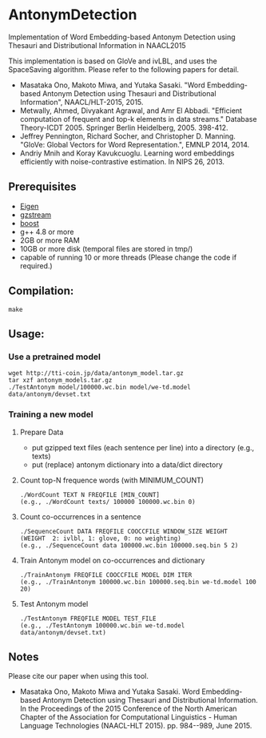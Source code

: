 # AntonymDetection
Implementation of Word Embedding-based Antonym Detection using Thesauri and Distributional Information in NAACL2015

This implementation is based on GloVe and ivLBL, and uses the SpaceSaving algorithm.  Please refer to the following papers for detail.
* Masataka Ono, Makoto Miwa, and Yutaka Sasaki. "Word Embedding-based Antonym Detection using Thesauri and Distributional Information", NAACL/HLT-2015, 2015.
* Metwally, Ahmed, Divyakant Agrawal, and Amr El Abbadi. "Efficient computation of frequent and top-k elements in data streams." Database Theory-ICDT 2005. Springer Berlin Heidelberg, 2005. 398-412.
* Jeffrey Pennington, Richard Socher, and Christopher D. Manning. "GloVe: Global Vectors for Word Representation.", EMNLP 2014, 2014.
* Andriy Mnih and Koray Kavukcuoglu. Learning word embeddings efficiently with noise-contrastive estimation. In NIPS 26, 2013.

## Prerequisites
* [Eigen](http://eigen.tuxfamily.org/)
* [gzstream](http://www.cs.unc.edu/Research/compgeom/gzstream/)
* [boost](http://www.boost.org/)
* g++ 4.8 or more
* 2GB or more RAM 
* 10GB or more disk (temporal files are stored in tmp/)
* capable of running 10 or more threads (Please change the code if required.)

## Compilation:

`make`

## Usage:

### Use a pretrained model

```
wget http://tti-coin.jp/data/antonym_model.tar.gz
tar xzf antonym_models.tar.gz
./TestAntonym model/100000.wc.bin model/we-td.model data/antonym/devset.txt
```

### Training a new model

1. Prepare Data
   * put gzipped text files (each sentence per line) into a directory (e.g., texts)
   * put (replace) antonym dictionary into a data/dict directory
2. Count top-N frequence words (with MINIMUM_COUNT) 
   
   ```
   ./WordCount TEXT N FREQFILE [MIN_COUNT]
   (e.g., ./WordCount texts/ 100000 100000.wc.bin 0)
   ```
   
3. Count co-occurrences in a sentence 
   
   ```
   ./SequenceCount DATA FREQFILE COOCCFILE WINDOW_SIZE WEIGHT
   (WEIGHT  2: ivlbl, 1: glove, 0: no weighting)
   (e.g., ./SequenceCount data 100000.wc.bin 100000.seq.bin 5 2) 
   ```
   
4. Train Antonym model on co-occurrences and dictionary 
   
   ```
   ./TrainAntonym FREQFILE COOCCFILE MODEL DIM ITER
   (e.g., ./TrainAntonym 100000.wc.bin 100000.seq.bin we-td.model 100 20)
   ```
   
5. Test Antonym model 
   
   ```
   ./TestAntonym FREQFILE MODEL TEST_FILE
   (e.g., ./TestAntonym 100000.wc.bin we-td.model data/antonym/devset.txt)
   ```
   

## Notes
Please cite our paper when using this tool.
* Masataka Ono, Makoto Miwa and Yutaka Sasaki. Word Embedding-based Antonym Detection using Thesauri and Distributional Information. In the Proceedings of the 2015 Conference of the North American Chapter of the Association for Computational Linguistics - Human Language Technologies (NAACL-HLT 2015). pp. 984--989, June 2015. 

